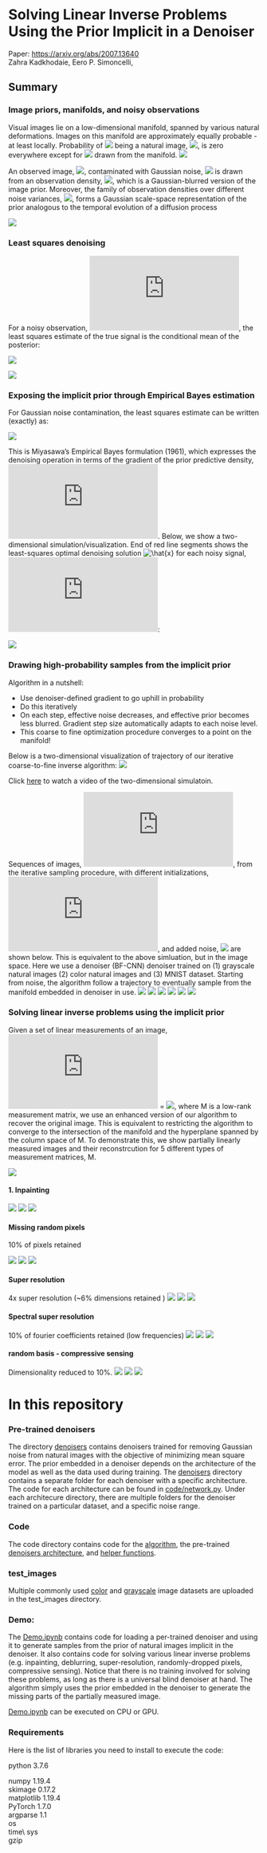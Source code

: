 # Solving Linear Inverse Problems Using the Prior Implicit in a Denoiser 
Paper: https://arxiv.org/abs/2007.13640 \
Zahra Kadkhodaie, Eero P. Simoncelli,<br>

## Summary
### Image priors, manifolds, and noisy observations
Visual images lie on a low-dimensional manifold, spanned by various natural deformations. Images on this manifold are approximately equally probable - at least locally. Probability of <img src="https://render.githubusercontent.com/render/math?math=x"> being a natural image, <img src="https://render.githubusercontent.com/render/math?math=p(x)">, is zero everywhere except for <img src="https://render.githubusercontent.com/render/math?math=x"> drawn from the manifold. 
![](figs/fig1.png)

An observed image, <img src="https://render.githubusercontent.com/render/math?math=y">, contaminated with Gaussian noise, <img src="https://render.githubusercontent.com/render/math?math=z\sim \mathcal N(0,\sigma^2)"> is drawn from an observation density, <img src="https://render.githubusercontent.com/render/math?math=p(y)">, which is a Gaussian-blurred version of the image prior. Moreover, the family of observation densities over different noise variances, <img src="https://render.githubusercontent.com/render/math?math=p_{\sigma}(y)">, forms a Gaussian scale-space representation of the prior analogous to the temporal evolution of a diffusion process

![](figs/fig2.png)

### Least squares denoising
For a noisy observation, ![y=x+z](https://latex.codecogs.com/svg.latex?;y=x+z), the least squares estimate of the true signal is the conditional mean of the posterior:

![](figs/fig3.png)

![](https://latex.codecogs.com/svg.latex?\hat{x}(y)=min_{\hat{x}}\int||\hat{x}-x||^2p(x|y)dx=\int(xp(x|y)dx)) 

### Exposing the implicit prior through Empirical Bayes estimation
For Gaussian noise contamination, the least squares estimate can be written (exactly) as:

![](https://latex.codecogs.com/svg.latex?\hat{x}(y)=\int(xp(x|y)dx)=y+\sigma^2\nabla_y\log(p(y)))


This is Miyasawa’s Empirical Bayes formulation (1961), which expresses the denoising operation in terms of the gradient of the prior predictive density, ![p(y)](https://latex.codecogs.com/svg.latex?p(y)). 
Below, we show a two-dimensional simulation/visualization. End of red line segments shows the least-squares optimal denoising solution ![\hat{x}](https://latex.codecogs.com/svg.latex?\hat{x}) for each noisy signal, ![y](https://latex.codecogs.com/svg.latex?;y):

![](figs/fig4.png)

### Drawing high-probability samples from the implicit prior

Algorithm in a nutshell:
* Use denoiser-defined gradient to go uphill in probability 
*  Do this iteratively 
* On each step, effective noise decreases, and effective prior becomes less blurred. Gradient step size automatically adapts to each noise level. 
* This coarse to fine optimization procedure converges to a point on the manifold! 

Below is a two-dimensional visualization of trajectory of our iterative coarse-to-fine inverse algorithm:
![](figs/fig8.png)

Click [here]() to watch a video of the two-dimensional simulatoin.

Sequences of images, ![](https://latex.codecogs.com/svg.latex?y_t), from the iterative sampling procedure, with different initializations, ![](https://latex.codecogs.com/svg.latex?y_0), and added noise, ![](https://latex.codecogs.com/svg.latex?\beta) are shown below. This is equivalent to the above simluation, but in the image space. Here we use a denoiser (BF-CNN) denoiser trained on (1) grayscale natural images (2) color natural images and (3) MNIST dataset. Starting from noise, the algorithm follow a trajectory to eventually sample from the manifold embedded in denoiser in use. 
![](figs/synthesis_progression.png)
![](figs/synthesis_progression2.png)
![](figs/synthesis_color_4.png)
![](figs/synthesis_color_2.png)
![](figs/synthesis_mnist_1.png)
![](figs/synthesis_mnist_2.png)

### Solving linear inverse problems using the implicit prior
Given a set of linear measurements of an image, ![](https://latex.codecogs.com/svg.latex?x_c) = ![](https://latex.codecogs.com/svg.latex?M^Tx), where M is a low-rank measurement matrix, we use an enhanced version of our algorithm to recover the original image. This is equivalent to restricting the algorithm to converge to the intersection of the manifold and the hyperplane spanned by the column space of M. To demonstrate this, we show partially linearly measured images and their reconstrcution for 5 different types of measurement matrices, M. 

![](figs/fig9.png)

#### 1. Inpainting
![](figs/inpaint_gray.png)
![](figs/inpaint_samples_flower.png)
![](figs/inpaint_mnist.png)

#### Missing random pixels
10% of pixels retained 

![](figs/random_pix_gray.png)
![](figs/random_pix_samples_zebra.png)
![](figs/random_pix_mnist.png)

#### Super resolution
4x super resolution (~6% dimensions retained )
![](figs/super_res_gray.png)
![](figs/super_res_pepper.png)
![](figs/super_res_mnist.png)

#### Spectral super resolution 
10% of fourier coefficients retained (low frequencies)
![](figs/deblur_gray2.png)
![](figs/deblur_butterfly.png)
![](figs/deblur_mnist.png)

#### random basis - compressive sensing
Dimensionality reduced to 10%.
![](figs/rand_basis_gray.png)
![](figs/rand_basis_soldier.png)
![](figs/rand_basis_mnist.png)


# In this repository
### Pre-trained denoisers
The directory [denoisers](denoisers) contains denoisers trained for removing Gaussian noise from natural images with the objective of minimizing mean square error. The prior embedded in a denoiser depends on the architecture of the model as well as the data used during training. The [denoisers](denoisers)  directory contains a separate folder for each denoiser with a specific architecture. The code for each architecture can be found in [code/network.py](code/network.py). Under each architecure directory, there are multiple folders for the denoiser trained on a particular dataset, and a specific noise range. 

### Code
The code directory contains code for the [algorithm](code/algorithm_inv_prob.py), the pre-trained [denoisers architecture](code/network.py), and [helper functions](code/Utils_inverse_prob.py). 

### test_images
Multiple commonly used [color](test_images/color) and [grayscale](test_images/grayscale) image datasets are uploaded in the test_images directory.

### Demo:
The [Demo.ipynb](Demo.ipynb) contains code for loading a per-trained denoiser and using it to generate samples from the prior of natural images implicit in the denoiser. It also contains code for solving various linear inverse problems (e.g. inpainting, deblurring, super-resolution, randomly-dropped pixels, compressive sensing). Notice that there is no training involved for solving these problems, as long as there is a universal blind denoiser at hand. The algorithm simply uses the prior embedded in the denoiser to generate the missing parts of the partially measured image. 

[Demo.ipynb](Demo.ipynb) can be executed on CPU or GPU. 

### Requirements 
Here is the list of libraries you need to install to execute the code: 

python  3.7.6 

numpy 1.19.4 \
skimage 0.17.2 \
matplotlib 1.19.4 \
PyTorch 1.7.0 \
argparse 1.1 \
os \
time\ 
sys \
gzip 
